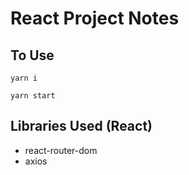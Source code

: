 # React Project Notes

## To Use

`yarn i`

`yarn start`

## Libraries Used (React)

- react-router-dom
- axios
